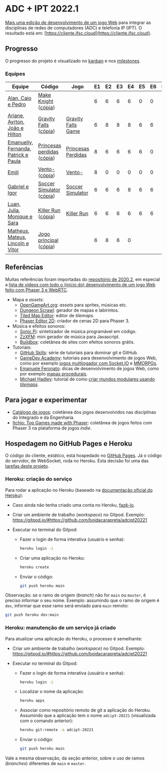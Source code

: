 # ADC + IPT 2022.1

[Mais uma edição de desenvolvimento de um jogo Web](https://boidacarapreta.github.io) para integrar as disciplinas de redes de computadores (ADC) e telefonia IP (IPT). O resultado está em: [https://cliente.ifsc.cloud](https://cliente.ifsc.cloud).

## Progresso

O progresso do projeto é visualizado no [kanban](//github.com/boidacarapreta/adcipt20221/projects/1?fullscreen=true) e nos [milestones](//github.com/boidacarapreta/adcipt20221/milestones?direction=asc&sort=due_date&state=open).

### Equipes

| Equipe                                                                 | Código                                                                                                                                                          | Jogo                                                        | E1  | E2  | E3  | E4  | E5  | E6  | E7  | E8  |
| ---------------------------------------------------------------------- | --------------------------------------------------------------------------------------------------------------------------------------------------------------- | ----------------------------------------------------------- | --- | --- | --- | --- | --- | --- | --- | --- |
| [Alan, Caio e Pedro](https://github.com/El-Gato-Gordo)                 | [Make Knight](https://github.com/El-Gato-Gordo/MageKnight) ([cópia](https://github.com/boidacarapreta/adcipt20221-El-Gato-Gordo-MageKnight))                    |                                                             | 6   | 6   | 6   | 6   | 0   | 0   |     |     |
| [Ariane, Ayrton, João e Hilton](https://github.com/ifscgf)             | [Gravity Falls](https://github.com/ifscgf/Gravity-Falls) ([cópia](https://github.com/boidacarapreta/adcipt20221-ifscgf-Gravity-Falls))                          | [Gravity Falls Game](https://gravityfallsgame.ifsc.cloud/)  | 6   | 8   | 8   | 8   | 6   | 6   |     |     |
| [Emanuelly, Fernanda, Patrick e Paula](https://github.com/four-landia) | [Princesas perdidas](https://github.com/four-landia/Princesas-perdidas) ([cópia](https://github.com/boidacarapreta/adcipt20221-four-landia-Princesas-perdidas)) | [Princesas Perdidas](https://princesasperdidas.ifsc.cloud/) | 8   | 6   | 6   | 6   | 6   | 0   |     |     |
| [Emili](https://github.com/E-M-I-L-I)                                  | [Vento-](https://github.com/E-M-I-L-I/Vento-) ([cópia](https://github.com/boidacarapreta/adcipt20221-E-M-I-L-I-Vento-))                                         | [Vento-](https://vento.ifsc.cloud)                          | 8   | 0   | 0   | 0   | 0   | 0   |     |     |
| [Gabriel e Igor](https://github.com/gabgilds)                          | [Soccer Simulator](https://github.com/gabgilds/Soccer-Simulator) ([cópia](https://github.com/boidacarapreta/adcipt20221-gabgilds-Soccer-Simulator))             | [Soccer Simulator](https://soccersimulator.ifsc.cloud/)     | 6   | 6   | 6   | 8   | 6   | 6   |     |     |
| [Luan, Julia, Monique e Sara](https://github.com/C-K-R-S)              | [Killer Run](https://github.com/C-K-R-S/Killer-Run) ([cópia](https://github.com/boidacarapreta/adcipt20221-C-K-R-S-Killer-Run))                                 | [Killer Run](https://killerrun.ifsc.cloud/)                 | 6   | 6   | 6   | 6   | 6   | 6   |     |     |
| [Matheus, Mateus, Lincoln e Vitor](https://github.com/whatsapp22)      | [Jogo principal](https://github.com/whatsapp22/Jogo-principal) ([cópia](https://github.com/boidacarapreta/adcipt20221-whatsapp22-Jogo-principal))               |                                                             | 6   | 8   | 6   | 0   |     |

## Referências

Muitas referências foram importadas do [repositório de 2020.2](https:////github.com/boidacarapreta/arc20202), em especial a [lista de vídeos com todo o (início do) desenvolvimento de um jogo Web feito com Phaser 3 e WebRTC](https://www.youtube.com/watch?v=fx4JN1QqtPc&list=PLje9mMro7hT0pDZWroVNyg-YbBGhJNsxU).

- Mapa e _assets_:
  - [OpenGameArt.org](https://opengameart.org/): _assets_ para sprites, músicas etc.
  - [Dungeon Scrawl](https://dungeonscrawl.com/): gerador de mapas e labirintos.
  - [Tiled Map Editor](https://www.mapeditor.org/): editor de _tilemaps_.
  - [Phaser Editor 2D](https://github.com/PhaserEditor2D/PhaserEditor): criador de cenas 2D para Phaser 3.
- Música e efeitos sonoros:
  - [Sonic Pi](https://sonic-pi.net/): sintetizador de música programável em código.
  - [ZzXFM](https://keithclark.co.uk/articles/zzfxm/): mini gerador de música para Javascript.
  - [Buildbox](https://www.buildbox.com/13-places-to-find-free-game-sound-effects/): coletânea de sites com efeitos sonoros grátis.
- Tutoriais:
  - [GitHub Skills](https://skills.github.com/): série de tutoriais para dominar git e GitHub.
  - [GameDev Academy](https://gamedevacademy.org/): tutoriais para desenvolvimento de jogos Web, como por exemplo [jogos multijogador com Socket.IO](https://gamedevacademy.org/create-a-basic-multiplayer-game-in-phaser-3-with-socket-io-part-1/) e [MMORPGs](https://phasertutorials.com/how-to-create-a-phaser-3-mmorpg-part-1/).
  - [Emanuele Feronato](https://www.emanueleferonato.com/): dicas de desenvolvimento de jogos Web, como por exemplo [mapas procedurais](https://www.emanueleferonato.com/2019/01/29/javascript-procedural-dungeon-generator-found-on-github-fixed-a-bit-and-about-to-be-expanded/).
  - [Michael Hadley](https://medium.com/@michaelwesthadley): tutorial de como [criar mundos modulares usando _tilemaps_](https://medium.com/@michaelwesthadley/modular-game-worlds-in-phaser-3-tilemaps-1-958fc7e6bbd6).

## Para jogar e experimentar

- [Catálogo de jogos](https://github.com/boidacarapreta/catalogo-de-jogos): coletânea dos jogos desenvolvidos nas disciplinas do Integrado e da Engenharia.
- [Itchio: Top Games made with Phaser](https://itch.io/games/made-with-phaser): coletânea de jogos feitos com Phaser 3 na plataforma de jogos _indie_.

## Hospedagem no GitHub Pages e Heroku

O código do cliente, estático, está hospedado no [GitHub Pages](https://cliente.ifsc.cloud/). Já o código do servidor, de WebSocket, roda no Heroku. Esta decisão foi uma das [tarefas deste projeto](https://github.com/boidacarapreta/adcipt20221/issues/25).

### Heroku: criação do serviço

Para rodar a aplicação no Heroku (baseado na [documentação oficial do Heroku](https://devcenter.heroku.com/articles/getting-started-with-nodejs)):

- Caso ainda não tenha criado uma conta no Heroku, [fazê-lo](https://signup.heroku.com/).
- Criar um ambiente de trabalho (_workspace_) no Gitpod. Exemplo: https://gitpod.io/#https://github.com/boidacarapreta/adcipt20221
- Executar no terminal do Gitpod:

  - Fazer o login de forma interativa (usuário e senha):

    ```sh
    heroku login -i
    ```

  - Criar uma aplicação no Heroku:

    ```sh
    heroku create
    ```

  - Enviar o código:

    ```sh
    git push heroku main
    ```

Observação: se o ramo de origem (_branch_) não for `main` ou `master`, é preciso informar o seu nome. Exemplo: assumindo que o ramo de origem é `dev`, informar que esse ramo será enviado para `main` remoto:

```sh
git push heroku dev:main
```

### Heroku: manutenção de um serviço já criado

Para atualizar uma aplicação do Heroku, o processo é semelhante:

- Criar um ambiente de trabalho (_workspace_) no Gitpod. Exemplo: https://gitpod.io/#https://github.com/boidacarapreta/adcipt20221
- Executar no terminal do Gitpod:

  - Fazer o login de forma interativa (usuário e senha):

    ```sh
    heroku login -i
    ```

  - Localizar o nome da aplicação:

    ```sh
    heroku apps
    ```

  - Associar como repositório remoto de git a aplicação do Heroku. Assumindo que a aplicação tem o nome `adcipt-20221` (visualizada com o comando anterior):

    ```sh
    heroku git:remote -a adcipt-20221

    ```

  - Enviar o código:

    ```sh
    git push heroku main
    ```

Vale a mesma observação, da seção anterior, sobre o uso de ramos (_branches_) diferentes de `main` e `master`.
